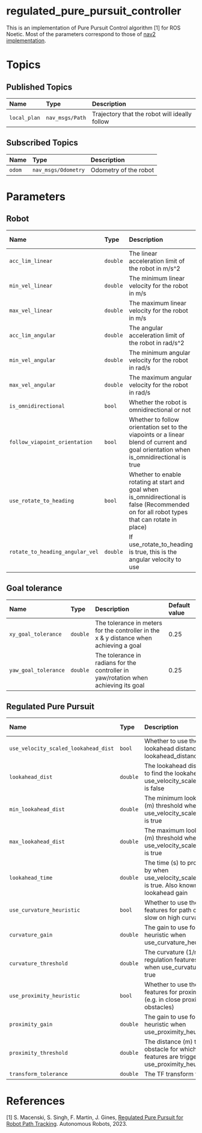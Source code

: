 # regulated_pure_pursuit_controller

This is an implementation of Pure Pursuit Control algorithm [1] for ROS Noetic.
Most of the parameters correspond to those of [nav2 implementation](https://github.com/ros-planning/navigation2/tree/main/nav2_regulated_pure_pursuit_controller).

# Topics

## Published Topics

| Name         | Type            | Description                                   |
| :----------- | :-------------- | :-------------------------------------------- |
| `local_plan` | `nav_msgs/Path` | Trajectory that the robot will ideally follow |

## Subscribed Topics

| Name   | Type                | Description           |
| :----- | :------------------ | :-------------------- |
| `odom` | `nav_msgs/Odometry` | Odometry of the robot |

# Parameters

## Robot

| Name                            | Type     | Description                                                                                                                                 | Default value |
| :------------------------------ | :------- | :------------------------------------------------------------------------------------------------------------------------------------------ | :------------ |
| `acc_lim_linear`                | `double` | The linear acceleration limit of the robot in m/s^2                                                                                         | 2.5           |
| `min_vel_linear`                | `double` | The minimum linear velocity for the robot in m/s                                                                                            | 0.1           |
| `max_vel_linear`                | `double` | The maximum linear velocity for the robot in m/s                                                                                            | 0.5           |
| `acc_lim_angular`               | `double` | The angular acceleration limit of the robot in rad/s^2                                                                                      | 3.2           |
| `min_vel_angular`               | `double` | The minimum angular velocity for the robot in rad/s                                                                                         | 0.2           |
| `max_vel_angular`               | `double` | The maximum angular velocity for the robot in rad/s                                                                                         | 1.0           |
| `is_omnidirectional`            | `bool`   | Whether the robot is omnidirectional or not                                                                                                 | `true`        |
| `follow_viapoint_orientation`   | `bool`   | Whether to follow orientation set to the viapoints or a linear blend of current and goal orientation when is_omnidirectional is true        | `true`        |
| `use_rotate_to_heading`         | `bool`   | Whether to enable rotating at start and goal when is_omnidirectional is false (Recommended on for all robot types that can rotate in place) | `true`        |
| `rotate_to_heading_angular_vel` | `double` | If use_rotate_to_heading is true, this is the angular velocity to use                                                                       | 0.5           |

## Goal tolerance

| Name                 | Type     | Description                                                                            | Default value |
| :------------------- | :------- | :------------------------------------------------------------------------------------- | :------------ |
| `xy_goal_tolerance`  | `double` | The tolerance in meters for the controller in the x & y distance when achieving a goal | 0.25          |
| `yaw_goal_tolerance` | `double` | The tolerance in radians for the controller in yaw/rotation when achieving its goal    | 0.25          |

## Regulated Pure Pursuit

| Name                                 | Type     | Description                                                                                                                   | Default value |
| :----------------------------------- | :------- | :---------------------------------------------------------------------------------------------------------------------------- | :------------ |
| `use_velocity_scaled_lookahead_dist` | `bool`   | Whether to use the velocity scaled lookahead distances or constant lookahead_distance                                         | `true`        |
| `lookahead_dist`                     | `double` | The lookahead distance (m) to use to find the lookahead point when use_velocity_scaled_lookahead_dist is false                | 0.6           |
| `min_lookahead_dist`                 | `double` | The minimum lookahead distance (m) threshold when use_velocity_scaled_lookahead_dist is true                                  | 0.3           |
| `max_lookahead_dist`                 | `double` | The maximum lookahead distance (m) threshold when use_velocity_scaled_lookahead_dist is true                                  | 0.9           |
| `lookahead_time`                     | `double` | The time (s) to project the velocity by when use_velocity_scaled_lookahead_dist is true. Also known as the lookahead gain     | 1.5           |
| `use_curvature_heuristic`            | `bool`   | Whether to use the regulated features for path curvature (e.g. slow on high curvature paths)                                  | `true`        |
| `curvature_gain`                     | `double` | The gain to use for the curvature heuristic when use_curvature_heuristic is true                                              | 1.0           |
| `curvature_threshold`                | `double` | The curvature (1/m) for which the regulation features are triggered when use_curvature_heuristic is true                      | 1.1           |
| `use_proximity_heuristic`            | `bool`   | Whether to use the regulated features for proximity to obstacles (e.g. in close proximity to obstacles)                       | `true`        |
| `proximity_gain`                     | `double` | The gain to use for the proximity heuristic when use_proximity_heuristic is true                                              | 0.5           |
| `proximity_threshold`                | `double` | The distance (m) to the closest obstacle for which the regulation features are triggered when use_proximity_heuristic is true | 0.5           |
| `transform_tolerance`                | `double` | The TF transform tolerance (s)                                                                                                | 0.1           |

# References

[1] S. Macenski, S. Singh, F. Martin, J. Gines, [Regulated Pure Pursuit for Robot Path Tracking](https://arxiv.org/abs/2305.20026). Autonomous Robots, 2023.
